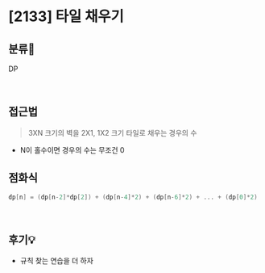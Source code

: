 # [2133] 타일 채우기
## 분류💁

DP

</br>

## 접근법

> 3XN 크기의 벽을 2X1, 1X2 크기 타일로 채우는 경우의 수 
- N이 홀수이면 경우의 수는 무조건 0


## 점화식
```cpp
dp[n] = (dp[n-2]*dp[2]) + (dp[n-4]*2) + (dp[n-6]*2) + ... + (dp[0]*2)
```

</br>

## 후기💡
- 규칙 찾는 연습을 더 하자